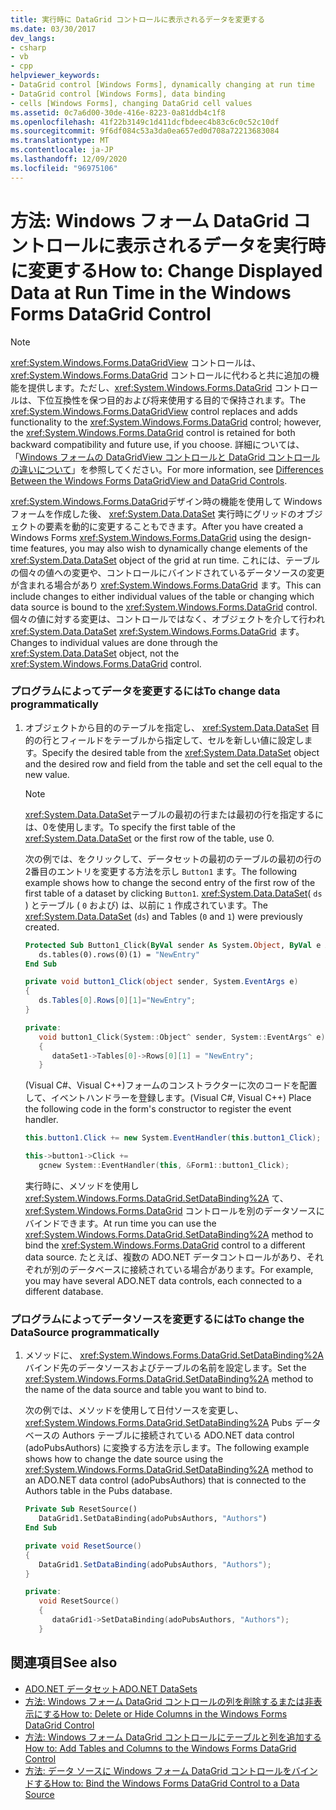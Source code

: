 ```yaml
---
title: 実行時に DataGrid コントロールに表示されるデータを変更する
ms.date: 03/30/2017
dev_langs:
- csharp
- vb
- cpp
helpviewer_keywords:
- DataGrid control [Windows Forms], dynamically changing at run time
- DataGrid control [Windows Forms], data binding
- cells [Windows Forms], changing DataGrid cell values
ms.assetid: 0c7a6d00-30de-416e-8223-0a81ddb4c1f8
ms.openlocfilehash: 41f22b3149c1d411dcfbdeec4b83c6c0c52c10df
ms.sourcegitcommit: 9f6df084c53a3da0ea657ed0d708a72213683084
ms.translationtype: MT
ms.contentlocale: ja-JP
ms.lasthandoff: 12/09/2020
ms.locfileid: "96975106"
---
```

# <a name="how-to-change-displayed-data-at-run-time-in-the-windows-forms-datagrid-control"></a><span data-ttu-id="49687-102">方法: Windows フォーム DataGrid コントロールに表示されるデータを実行時に変更する</span><span class="sxs-lookup"><span data-stu-id="49687-102">How to: Change Displayed Data at Run Time in the Windows Forms DataGrid Control</span></span>

> [!NOTE]
> <span data-ttu-id="49687-103"><xref:System.Windows.Forms.DataGridView> コントロールは、<xref:System.Windows.Forms.DataGrid> コントロールに代わると共に追加の機能を提供します。ただし、<xref:System.Windows.Forms.DataGrid> コントロールは、下位互換性を保つ目的および将来使用する目的で保持されます。</span><span class="sxs-lookup"><span data-stu-id="49687-103">The <xref:System.Windows.Forms.DataGridView> control replaces and adds functionality to the <xref:System.Windows.Forms.DataGrid> control; however, the <xref:System.Windows.Forms.DataGrid> control is retained for both backward compatibility and future use, if you choose.</span></span> <span data-ttu-id="49687-104">詳細については、「[Windows フォームの DataGridView コントロールと DataGrid コントロールの違いについて](differences-between-the-windows-forms-datagridview-and-datagrid-controls.md)」を参照してください。</span><span class="sxs-lookup"><span data-stu-id="49687-104">For more information, see [Differences Between the Windows Forms DataGridView and DataGrid Controls](differences-between-the-windows-forms-datagridview-and-datagrid-controls.md).</span></span>  
  
 <span data-ttu-id="49687-105"><xref:System.Windows.Forms.DataGrid>デザイン時の機能を使用して Windows フォームを作成した後、 <xref:System.Data.DataSet> 実行時にグリッドのオブジェクトの要素を動的に変更することもできます。</span><span class="sxs-lookup"><span data-stu-id="49687-105">After you have created a Windows Forms <xref:System.Windows.Forms.DataGrid> using the design-time features, you may also wish to dynamically change elements of the <xref:System.Data.DataSet> object of the grid at run time.</span></span> <span data-ttu-id="49687-106">これには、テーブルの個々の値への変更や、コントロールにバインドされているデータソースの変更が含まれる場合があり <xref:System.Windows.Forms.DataGrid> ます。</span><span class="sxs-lookup"><span data-stu-id="49687-106">This can include changes to either individual values of the table or changing which data source is bound to the <xref:System.Windows.Forms.DataGrid> control.</span></span> <span data-ttu-id="49687-107">個々の値に対する変更は、コントロールではなく、オブジェクトを介して行われ <xref:System.Data.DataSet> <xref:System.Windows.Forms.DataGrid> ます。</span><span class="sxs-lookup"><span data-stu-id="49687-107">Changes to individual values are done through the <xref:System.Data.DataSet> object, not the <xref:System.Windows.Forms.DataGrid> control.</span></span>  
  
### <a name="to-change-data-programmatically"></a><span data-ttu-id="49687-108">プログラムによってデータを変更するには</span><span class="sxs-lookup"><span data-stu-id="49687-108">To change data programmatically</span></span>  
  
1. <span data-ttu-id="49687-109">オブジェクトから目的のテーブルを指定し、 <xref:System.Data.DataSet> 目的の行とフィールドをテーブルから指定して、セルを新しい値に設定します。</span><span class="sxs-lookup"><span data-stu-id="49687-109">Specify the desired table from the <xref:System.Data.DataSet> object and the desired row and field from the table and set the cell equal to the new value.</span></span>  
  
    > [!NOTE]
    > <span data-ttu-id="49687-110"><xref:System.Data.DataSet>テーブルの最初の行または最初の行を指定するには、0を使用します。</span><span class="sxs-lookup"><span data-stu-id="49687-110">To specify the first table of the <xref:System.Data.DataSet> or the first row of the table, use 0.</span></span>  
  
     <span data-ttu-id="49687-111">次の例では、をクリックして、データセットの最初のテーブルの最初の行の2番目のエントリを変更する方法を示し `Button1` ます。</span><span class="sxs-lookup"><span data-stu-id="49687-111">The following example shows how to change the second entry of the first row of the first table of a dataset by clicking `Button1`.</span></span> <span data-ttu-id="49687-112"><xref:System.Data.DataSet>( `ds` ) とテーブル ( `0` および) は、以前に `1` 作成されています。</span><span class="sxs-lookup"><span data-stu-id="49687-112">The <xref:System.Data.DataSet> (`ds`) and Tables (`0` and `1`) were previously created.</span></span>  
  
    ```vb  
    Protected Sub Button1_Click(ByVal sender As System.Object, ByVal e As System.EventArgs) Handles Button1.Click  
       ds.tables(0).rows(0)(1) = "NewEntry"  
    End Sub  
    ```  
  
    ```csharp  
    private void button1_Click(object sender, System.EventArgs e)  
    {  
       ds.Tables[0].Rows[0][1]="NewEntry";  
    }  
    ```  
  
    ```cpp  
    private:
       void button1_Click(System::Object^ sender, System::EventArgs^ e)  
       {  
          dataSet1->Tables[0]->Rows[0][1] = "NewEntry";  
       }  
    ```  
  
     <span data-ttu-id="49687-113">(Visual C#、Visual C++)フォームのコンストラクターに次のコードを配置して、イベントハンドラーを登録します。</span><span class="sxs-lookup"><span data-stu-id="49687-113">(Visual C#, Visual C++) Place the following code in the form's constructor to register the event handler.</span></span>  
  
    ```csharp  
    this.button1.Click += new System.EventHandler(this.button1_Click);  
    ```  
  
    ```cpp  
    this->button1->Click +=  
       gcnew System::EventHandler(this, &Form1::button1_Click);  
    ```  
  
     <span data-ttu-id="49687-114">実行時に、メソッドを使用し <xref:System.Windows.Forms.DataGrid.SetDataBinding%2A> て、 <xref:System.Windows.Forms.DataGrid> コントロールを別のデータソースにバインドできます。</span><span class="sxs-lookup"><span data-stu-id="49687-114">At run time you can use the <xref:System.Windows.Forms.DataGrid.SetDataBinding%2A> method to bind the <xref:System.Windows.Forms.DataGrid> control to a different data source.</span></span> <span data-ttu-id="49687-115">たとえば、複数の ADO.NET データコントロールがあり、それぞれが別のデータベースに接続されている場合があります。</span><span class="sxs-lookup"><span data-stu-id="49687-115">For example, you may have several ADO.NET data controls, each connected to a different database.</span></span>  
  
### <a name="to-change-the-datasource-programmatically"></a><span data-ttu-id="49687-116">プログラムによってデータソースを変更するには</span><span class="sxs-lookup"><span data-stu-id="49687-116">To change the DataSource programmatically</span></span>  
  
1. <span data-ttu-id="49687-117">メソッドに、 <xref:System.Windows.Forms.DataGrid.SetDataBinding%2A> バインド先のデータソースおよびテーブルの名前を設定します。</span><span class="sxs-lookup"><span data-stu-id="49687-117">Set the <xref:System.Windows.Forms.DataGrid.SetDataBinding%2A> method to the name of the data source and table you want to bind to.</span></span>  
  
     <span data-ttu-id="49687-118">次の例では、メソッドを使用して日付ソースを変更し、 <xref:System.Windows.Forms.DataGrid.SetDataBinding%2A> Pubs データベースの Authors テーブルに接続されている ADO.NET data control (adoPubsAuthors) に変換する方法を示します。</span><span class="sxs-lookup"><span data-stu-id="49687-118">The following example shows how to change the date source using the <xref:System.Windows.Forms.DataGrid.SetDataBinding%2A> method to an ADO.NET data control (adoPubsAuthors) that is connected to the Authors table in the Pubs database.</span></span>  
  
    ```vb  
    Private Sub ResetSource()  
       DataGrid1.SetDataBinding(adoPubsAuthors, "Authors")  
    End Sub  
    ```  
  
    ```csharp  
    private void ResetSource()  
    {  
       DataGrid1.SetDataBinding(adoPubsAuthors, "Authors");  
    }  
    ```  
  
    ```cpp  
    private:  
       void ResetSource()  
       {  
          dataGrid1->SetDataBinding(adoPubsAuthors, "Authors");  
       }  
    ```  
  
## <a name="see-also"></a><span data-ttu-id="49687-119">関連項目</span><span class="sxs-lookup"><span data-stu-id="49687-119">See also</span></span>

- [<span data-ttu-id="49687-120">ADO.NET データセット</span><span class="sxs-lookup"><span data-stu-id="49687-120">ADO.NET DataSets</span></span>](/dotnet/framework/data/adonet/ado-net-datasets)
- [<span data-ttu-id="49687-121">方法: Windows フォーム DataGrid コントロールの列を削除するまたは非表示にする</span><span class="sxs-lookup"><span data-stu-id="49687-121">How to: Delete or Hide Columns in the Windows Forms DataGrid Control</span></span>](how-to-delete-or-hide-columns-in-the-windows-forms-datagrid-control.md)
- [<span data-ttu-id="49687-122">方法: Windows フォーム DataGrid コントロールにテーブルと列を追加する</span><span class="sxs-lookup"><span data-stu-id="49687-122">How to: Add Tables and Columns to the Windows Forms DataGrid Control</span></span>](how-to-add-tables-and-columns-to-the-windows-forms-datagrid-control.md)
- [<span data-ttu-id="49687-123">方法: データ ソースに Windows フォーム DataGrid コントロールをバインドする</span><span class="sxs-lookup"><span data-stu-id="49687-123">How to: Bind the Windows Forms DataGrid Control to a Data Source</span></span>](how-to-bind-the-windows-forms-datagrid-control-to-a-data-source.md)
